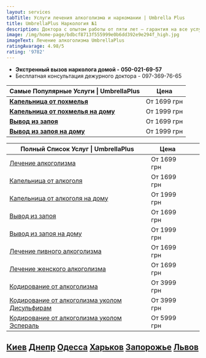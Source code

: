 ```yaml
---
layout: services
tabTitle: Услуги лечения алкоголизма и наркомании | Umbrella Plus
title: UmbrellaPlus Наркология №1
description: Доктора с опытом работы от пяти лет – гарантия на все услуги!
image: /img/home-page/bdbcf8713f555999e0b6dd392e9e294f_high.jpg
imageText: Лечение алкоголизма UmbrellaPlus
ratingAvarage: 4.98/5
rating: '9782'
---
```


* **Экстренный вызов нарколога домой -** **050-021-69-57**
* Бесплатная консультация дежурного доктора - 097-369-76-65

| Самые Популярные Услуги \| UmbrellaPlus                                          | Цена        |
| -------------------------------------------------------------------------------- | ----------- |
| **[Капельница от похмелья](kapelnica-ot-alkogolia-UmbrellaPlus)**                | От 1699 грн |
| **[Капельница от похмелья на дому](Kapelnica_ot_alkogola_na_domy_UmbrellaPlus)** | От 1999 грн |
| **[Вывод из запоя ](Vivod-iz-zapoia-UmbrellaPlus)**                              | От 1699 грн |
| **[Вывод из запоя на дому](Vivod-iz-zapoia-na-domy-UmbrellaPlus)**               | От 1999 грн |

| Полный Список Услуг \| UmbrellaPlus                                                             | Цена        |   |   |
| ----------------------------------------------------------------------------------------------- | ----------- | - | - |
| [Лечение алкоголизма](lechenie-alkogolizma)                                                     | От 1699 грн |   |   |
| [Капельница от алкоголя](kapelnica-ot-alkogolia-UmbrellaPlus)                                   | От 1699 грн |   |   |
| [Капельница от алкоголя на дому](Kapelnica_ot_alkogola_na_domy_UmbrellaPlus)                    | От 1999 грн |   |   |
| [Вывод из запоя](Vivod-iz-zapoia-UmbrellaPlus)                                                  | От 1699 грн |   |   |
| [Вывод из запоя на дому](Vivod-iz-zapoia-na-domy-UmbrellaPlus)                                  | От 1999 грн |   |   |
| [Лечение пивного алкоголизма](lechenie-pivnogo-alkogolizma-UmbrellaPlus)                        | От 1699 грн |   |   |
| [Лечение женского алкоголизма](lechenie-jenskogo-alkogolizma-umbrellaplus)                      | От 1699 грн |   |   |
| [Кодирование от алкоголизма](kodirovka-ot-alkogolia-umbrellaplus)                               | От 3999 грн |   |   |
| [Кодирование от алкоголизма уколом Дисульфирам](kodirovka-ot-alkogolia-disulfiram-umbrellaplus) | От 3999 грн |   |   |
| [Кодирование от алкоголизма уколом Эспераль](kodirovka-ot-alkogolizma-espiarl-umbrellaplus)     | От 5999 грн |   |   |

## [Киев](https://umbrella-plus.com.ua/kiev/) [Днепр](https://umbrella-plus.com.ua/dnepr/) [Одесса](https://umbrella-plus.com.ua/lechenie-alc/) [Харьков](https://umbrella-plus.com.ua/kharkiv/) [Запорожье](https://umbrella-plus.com.ua/zaporozie/) [Львов](https://umbrella-plus.com.ua/lviv/)
